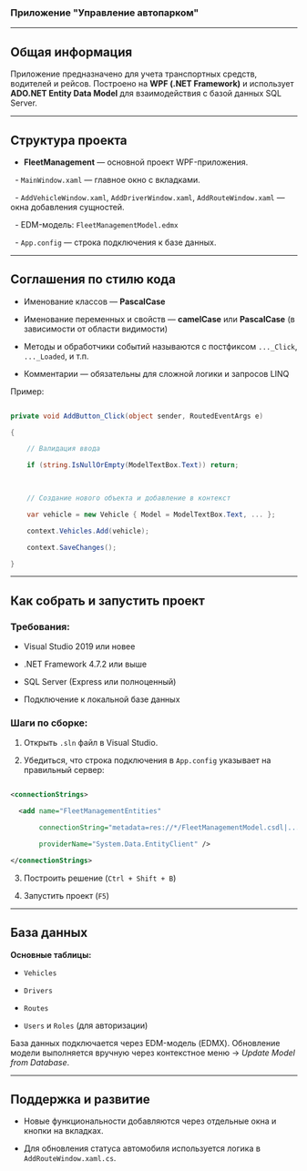 ### Приложение "Управление автопарком"

---

##  Общая информация

Приложение предназначено для учета транспортных средств, водителей и рейсов. Построено на **WPF (.NET Framework)** и использует **ADO.NET Entity Data Model** для взаимодействия с базой данных SQL Server.

---

##  Структура проекта

- **FleetManagement** — основной проект WPF-приложения.

  - `MainWindow.xaml` — главное окно с вкладками.

  - `AddVehicleWindow.xaml`, `AddDriverWindow.xaml`, `AddRouteWindow.xaml` — окна добавления сущностей.

  - EDM-модель: `FleetManagementModel.edmx`

  - `App.config` — строка подключения к базе данных.

---

##  Соглашения по стилю кода

- Именование классов — **PascalCase**

- Именование переменных и свойств — **camelCase** или **PascalCase** (в зависимости от области видимости)

- Методы и обработчики событий называются с постфиксом `..._Click`, `..._Loaded`, и т.п.

- Комментарии — обязательны для сложной логики и запросов LINQ

Пример:

```csharp

private void AddButton_Click(object sender, RoutedEventArgs e)

{

    // Валидация ввода

    if (string.IsNullOrEmpty(ModelTextBox.Text)) return;

  

    // Создание нового объекта и добавление в контекст

    var vehicle = new Vehicle { Model = ModelTextBox.Text, ... };

    context.Vehicles.Add(vehicle);

    context.SaveChanges();

}

```

  

---

##  Как собрать и запустить проект

### Требования:

- Visual Studio 2019 или новее

- .NET Framework 4.7.2 или выше

- SQL Server (Express или полноценный)

- Подключение к локальной базе данных

### Шаги по сборке:

1. Открыть `.sln` файл в Visual Studio.

2. Убедиться, что строка подключения в `App.config` указывает на правильный сервер:

```xml

<connectionStrings>

  <add name="FleetManagementEntities"

       connectionString="metadata=res://*/FleetManagementModel.csdl|...;provider=System.Data.SqlClient;provider connection string=&quot;data source=.;initial catalog=FleetDB;integrated security=True;&quot;"

       providerName="System.Data.EntityClient" />

</connectionStrings>

```

3. Построить решение (`Ctrl + Shift + B`)

4. Запустить проект (`F5`)

---

##  База данных

**Основные таблицы:**

- `Vehicles`

- `Drivers`

- `Routes`

- `Users` и `Roles` (для авторизации)

База данных подключается через EDM-модель (EDMX). Обновление модели выполняется вручную через контекстное меню → *Update Model from Database*.


---

##  Поддержка и развитие

- Новые функциональности добавляются через отдельные окна и кнопки на вкладках.

- Для обновления статуса автомобиля используется логика в `AddRouteWindow.xaml.cs`.